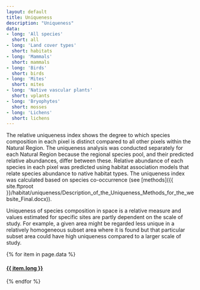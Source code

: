 ```yaml
---
layout: default
title: Uniqueness
description: "Uniqueness"
data:
- long: 'All species'
  short: all
- long: 'Land cover types'
  short: habitats
- long: 'Mammals'
  short: mammals
- long: 'Birds'
  short: birds
- long: 'Mites'
  short: mites
- long: 'Native vascular plants'
  short: vplants
- long: 'Bryophytes'
  short: mosses
- long: 'Lichens'
  short: lichens
---
```


The relative uniqueness index shows the degree to which species composition in each pixel is distinct compared to all other pixels within the Natural Region.  The uniqueness analysis was conducted separately for each Natural Region because the regional species pool, and their predicted relative abundances, differ between these. Relative abundance of each species in each pixel was predicted using habitat association models that relate species abundance to native habitat types. The uniqueness index was calculated based on species co-occurrence
(see [methods]({{ site.ftproot }}/habitat/uniqueness/Description_of_the_Uniqueness_Methods_for_the_website_Final.docx)).

Uniqueness of species composition in space is a relative measure and values estimated for specific sites are partly dependent on the scale of study. For example, a given area might be regarded less unique in a relatively homogeneous subset area where it is found but that particular subset area could have high uniqueness compared to a larger scale of study.

<div class="row">
<div class="col-6 col-sm-6 col-lg-6">
<div class="list-group">
{% for item in page.data %}
<a href="{{ site.baseurl }}/pages/multispecies/uniqueness/{{ item.short }}.html" class="list-group-item">
<h4 class="list-group-item-heading">{{ item.long }}</h4>
</a>
{% endfor %}
</div>
</div>
</div>
